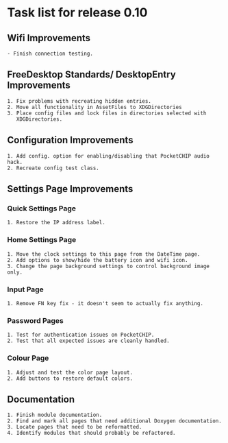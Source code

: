 # Task list for release 0.10

## Wifi Improvements
    - Finish connection testing.

## FreeDesktop Standards/ DesktopEntry Improvements
    1. Fix problems with recreating hidden entries.
    2. Move all functionality in AssetFiles to XDGDirectories
    3. Place config files and lock files in directories selected with
       XDGDirectories.

## Configuration Improvements
    1. Add config. option for enabling/disabling that PocketCHIP audio hack. 
    2. Recreate config test class.

## Settings Page Improvements

### Quick Settings Page
    1. Restore the IP address label.

### Home Settings Page
    1. Move the clock settings to this page from the DateTime page.
    2. Add options to show/hide the battery icon and wifi icon.
    3. Change the page background settings to control background image only.

### Input Page
    1. Remove FN key fix - it doesn't seem to actually fix anything.
 
### Password Pages
    1. Test for authentication issues on PocketCHIP.
    2. Test that all expected issues are cleanly handled.

### Colour Page
    1. Adjust and test the color page layout.
    2. Add buttons to restore default colors.

## Documentation
    1. Finish module documentation.
    2. Find and mark all pages that need additional Doxygen documentation.
    3. Locate pages that need to be reformatted.
    4. Identify modules that should probably be refactored.

